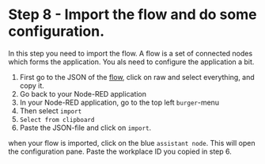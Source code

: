 #  Step 8 - Import the flow and do some configuration.

In this step you need to import the flow. 
A flow is a set of connected nodes which forms the application. You als need to configure the application a bit.

1. First go to the JSON of the [flow](https://github.com/hansb001/mic-sts-nlu-weather-tone-analyzer/blob/master/scripts/flows.json), click on raw and select everything, and copy it.
2. Go back to your Node-RED application
3. In your Node-RED application, go to the top left `burger`-menu
4. Then select `import`
5. `Select from clipboard`
6. Paste the JSON-file and click on `import`.

when your flow is imported, click on the blue `assistant node`. This will open the configuration pane. Paste the workplace ID you copied in step 6.
